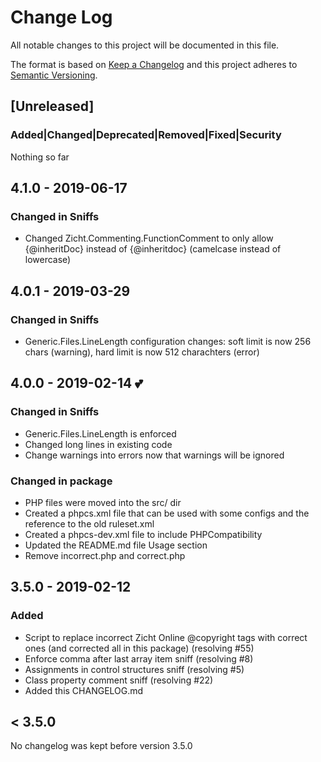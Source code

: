 # Change Log
All notable changes to this project will be documented in this file.

The format is based on [Keep a Changelog](http://keepachangelog.com/)
and this project adheres to [Semantic Versioning](http://semver.org/).

## [Unreleased]
### Added|Changed|Deprecated|Removed|Fixed|Security
Nothing so far 

## 4.1.0 - 2019-06-17
### Changed in Sniffs
- Changed Zicht.Commenting.FunctionComment to only allow {@inheritDoc} instead
  of {@inheritdoc} (camelcase instead of lowercase)

## 4.0.1 - 2019-03-29
### Changed in Sniffs
- Generic.Files.LineLength configuration changes: soft limit is now 256 chars
  (warning), hard limit is now 512 charachters (error)

## 4.0.0 - 2019-02-14 💕
### Changed in Sniffs
- Generic.Files.LineLength is enforced
- Changed long lines in existing code
- Change warnings into errors now that warnings will be ignored
### Changed in package
- PHP files were moved into the src/ dir
- Created a phpcs.xml file that can be used with some configs and the
  reference to the old ruleset.xml
- Created a phpcs-dev.xml file to include PHPCompatibility
- Updated the README.md file Usage section
- Remove incorrect.php and correct.php

## 3.5.0 - 2019-02-12
### Added
- Script to replace incorrect Zicht Online @copyright tags with correct ones
  (and corrected all in this package) (resolving #55)
- Enforce comma after last array item sniff (resolving #8)
- Assignments in control structures sniff (resolving #5)
- Class property comment sniff (resolving #22)
- Added this CHANGELOG.md

## < 3.5.0
No changelog was kept before version 3.5.0

